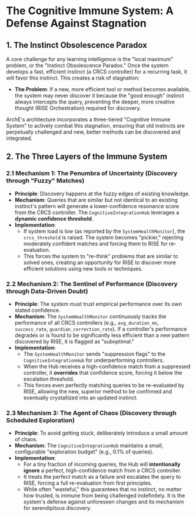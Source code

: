 # The Cognitive Immune System: A Defense Against Stagnation

## 1. The Instinct Obsolescence Paradox

A core challenge for any learning intelligence is the "local maximum" problem, or the "Instinct Obsolescence Paradox." Once the system develops a fast, efficient instinct (a CRCS controller) for a recurring task, it will favor this instinct. This creates a risk of stagnation:

- **The Problem**: If a new, more efficient tool or method becomes available, the system may never discover it because the "good enough" instinct always intercepts the query, preventing the deeper, more creative thought (RISE Orchestration) required for discovery.

ArchE's architecture incorporates a three-tiered "Cognitive Immune System" to actively combat this stagnation, ensuring that old instincts are perpetually challenged and new, better methods can be discovered and integrated.

## 2. The Three Layers of the Immune System

### 2.1 Mechanism 1: The Penumbra of Uncertainty (Discovery through "Fuzzy" Matches)

- **Principle**: Discovery happens at the fuzzy edges of existing knowledge.
- **Mechanism**: Queries that are similar but not identical to an existing instinct's pattern will generate a lower-confidence resonance score from the CRCS controller. The `CognitiveIntegrationHub` leverages a **dynamic confidence threshold**.
- **Implementation**:
    - If system load is low (as reported by the `SystemHealthMonitor`), the `crcs_threshold` is raised. The system becomes "pickier," rejecting moderately confident matches and forcing them to RISE for re-evaluation.
    - This forces the system to "re-think" problems that are similar to solved ones, creating an opportunity for RISE to discover more efficient solutions using new tools or techniques.

### 2.2 Mechanism 2: The Sentinel of Performance (Discovery through Data-Driven Doubt)

- **Principle**: The system must trust empirical performance over its own stated confidence.
- **Mechanism**: The `SystemHealthMonitor` continuously tracks the performance of all CRCS controllers (e.g., `avg_duration_ms`, `success_rate`, `guardian_correction_rate`). If a controller's performance degrades or is found to be significantly less efficient than a new pattern discovered by RISE, it is flagged as "suboptimal."
- **Implementation**:
    - The `SystemHealthMonitor` sends "suppression flags" to the `CognitiveIntegrationHub` for underperforming controllers.
    - When the Hub receives a high-confidence match from a suppressed controller, it **overrides** that confidence score, forcing it below the escalation threshold.
    - This forces even perfectly matching queries to be re-evaluated by RISE, allowing the new, superior method to be confirmed and eventually crystallized into an updated instinct.

### 2.3 Mechanism 3: The Agent of Chaos (Discovery through Scheduled Exploration)

- **Principle**: To avoid getting stuck, deliberately introduce a small amount of chaos.
- **Mechanism**: The `CognitiveIntegrationHub` maintains a small, configurable "exploration budget" (e.g., 0.1% of queries).
- **Implementation**:
    - For a tiny fraction of incoming queries, the Hub will **intentionally ignore** a perfect, high-confidence match from a CRCS controller.
    - It treats the perfect match as a failure and escalates the query to RISE, forcing a full re-evaluation from first principles.
    - While often "wasteful," this guarantees that no instinct, no matter how trusted, is immune from being challenged indefinitely. It is the system's defense against unforeseen changes and its mechanism for serendipitous discovery.
